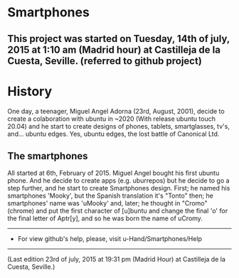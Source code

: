 # Smartphones
This project was started on Tuesday, 14th of july, 2015 at 1:10 am (Madrid hour) at Castilleja de la Cuesta, Seville. (referred to github project)
----------------
History
=====================================================
One day, a teenager, Miguel Angel Adorna (23rd, August, 2001), decide to create a colaboration with ubuntu in ~2020 (With release ubuntu touch 20.04) and he start to create designs of phones, tablets, smartglasses, tv's, and... ubuntu edges. Yes, ubuntu edges, the lost battle of Canonical Ltd. 


The smartphones
-----------------
All started at 6th, February of 2015. Miguel Angel bought his first ubuntu phone. And he decide to create apps (e.g. uburrepos) but he decide to
go a step further, and he start to create Smartphones design. First; he named his smartphones 'Mooky', but the Spanish translation it's "Tonto" then; he smartphones' name was 'uMooky' and, later; he thought in "Cromo" (chrome) and put the first character of [u]buntu and change the final 'o' for the final letter of Aptr[y], and so he was born the name of uCromy.

****************************************************************
* For view github's help, please, visit u-Hand/Smartphones/Help 

********************************************
(Last edition 23rd of july, 2015 at 19:31 pm (Madrid Hour) at Castilleja de la Cuesta, Seville.)
